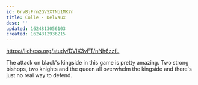 ```yaml
---
id: 6rvBjFrn2QVSXTNp1MK7n
title: Colle - Delvaux
desc: ''
updated: 1624813056103
created: 1624812936215
---
```


https://lichess.org/study/DVIX3vFT/nNh6zzfL


The attack on black's kingside in this game is pretty amazing. Two strong bishops, two knights and the queen all overwhelm the kingside and there's just no real way to defend.
